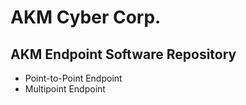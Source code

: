 # AKM Cyber Corp.
## AKM Endpoint Software Repository
- Point-to-Point Endpoint
- Multipoint Endpoint
